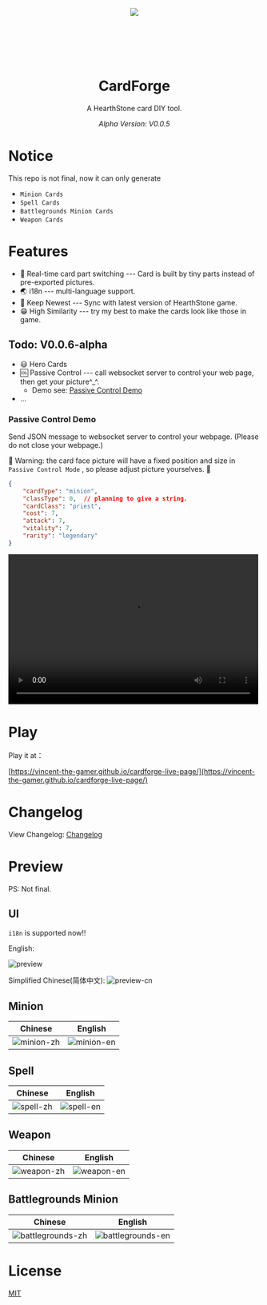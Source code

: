 <p align="center" style="height: 100px;">
 <img src="./.github/logo/cardforge-logo.png"/>
</p>
<h1 align="center">CardForge</h1>

<p align="center">A HearthStone card DIY tool.</p>

<p align="center" style="font-style: italic;">Alpha Version: V0.0.5</p>

# Notice

This repo is not final, now it can only generate 
- `Minion Cards`
- `Spell Cards`
- `Battlegrounds Minion Cards`
- `Weapon Cards`

# Features
- 💪 Real-time card part switching --- Card is built by tiny parts instead of pre-exported pictures.
- 🌏 i18n --- multi-language support.
- 👀 Keep Newest --- Sync with latest version of HearthStone game.
- 😁 High Similarity --- try my best to make the cards look like those in game.

## Todo: V0.0.6-alpha
- 😃 Hero Cards
- 🆒 Passive Control --- call websocket server to control your web page, then get your picture^_^.
    - Demo see: [Passive Control Demo](#passive-control-demo)
- ...

### Passive Control Demo
Send JSON message to websocket server to control your webpage. (Please do not close your webpage.)

🚧 Warning: the card face picture will have a fixed position and size in `Passive Control Mode` , so please
adjust picture yourselves. 🚧

```json
{
    "cardType": "minion",
    "classType": 0,  // planning to give a string.
    "cardClass": "priest",
    "cost": 7,
    "attack": 7,
    "vitality": 7,
    "rarity": "legendary"
}
```

<video src="./.github/cardforge-demo.mp4" controls="controls" width="500" height="300"></video>


# Play

Play it at：

[https://vincent-the-gamer.github.io/cardforge-live-page/](https://vincent-the-gamer.github.io/cardforge-live-page/)

# Changelog

View Changelog:  [Changelog](./CHANGELOG.md)

# Preview

PS: Not final.

## UI
`i18n` is supported now!!

English:

![preview](./.github/preview.png)

Simplified Chinese(简体中文):
![preview-cn](./.github/preview-cn.png)

## Minion
| Chinese | English |
|  -      |   -     | 
|  ![minion-zh](./.github/cards/minion-zh.png)        |  ![minion-en](./.github/cards/minion-en.png)        |

## Spell
| Chinese | English |
|  -      |   -     | 
|  ![spell-zh](./.github/cards/spell-zh.png)        |  ![spell-en](./.github/cards/spell-en.png)        |

## Weapon
| Chinese | English |
|  -      |   -     | 
|  ![weapon-zh](./.github/cards/weapon-zh.png)       |   ![weapon-en](./.github/cards/weapon-en.png)  |


## Battlegrounds Minion
| Chinese | English |
|  -      |   -     | 
|  ![battlegrounds-zh](./.github/cards/battlegrounds-zh.png)       |   ![battlegrounds-en](./.github/cards/battlegrounds-en.png)  |

# License
[MIT](./LICENSE)